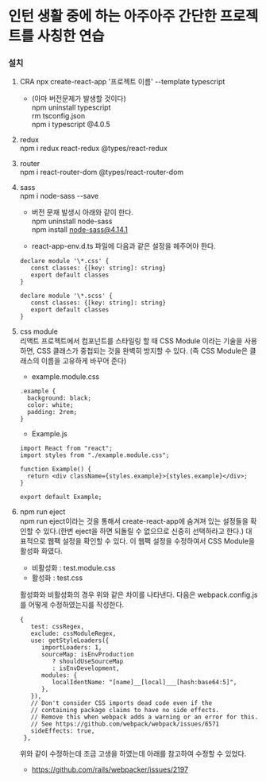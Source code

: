 # 인턴 생활 중에 하는 아주아주 간단한 프로젝트를 사칭한 연습

### 설치

1. CRA
   npx create-react-app '프로젝트 이름' --template typescript

   - (아마 버전문제가 발생할 것이다)  
     npm uninstall typescript  
     rm tsconfig.json  
     npm i typescript @4.0.5

2. redux  
   npm i redux react-redux @types/react-redux

3. router  
   npm i react-router-dom @types/react-router-dom

4. sass  
   npm i node-sass --save

   - 버전 문재 발생시 아래와 같이 한다.  
     npm uninstall node-sass  
     npm install node-sass@4.14.1

   - react-app-env.d.ts 파일에 다음과 같은 설정을 헤주어야 한다.

   ```
   declare module '\*.css' {
      const classes: {[key: string]: string}
      export default classes
   }

   declare module '\*.scss' {
      const classes: {[key: string]: string}
      export default classes
   }
   ```

5. css module  
   리액트 프로젝트에서 컴포넌트를 스타일링 할 때 CSS Module 이라는 기술을 사용하면, CSS 클래스가 중첩되는 것을 완벽히 방지할 수 있다. (즉 CSS Module은 클래스의 이름을 고유하게 바꾸어 준다)

   - example.module.css

   ```
   .example {
     background: black;
     color: white;
     padding: 2rem;
   }
   ```

   - Example.js

   ```
   import React from "react";
   import styles from "./example.module.css";

   function Example() {
     return <div className={styles.example}>{styles.example}</div>;
   }

   export default Example;
   ```

6. npm run eject                     
   npm run eject이라는 것을 통해서 create-react-app에 숨겨져 있는 설정들을 확인할 수 있다.(한번 eject을 하면 되돌릴 수 없으므로 신중히 선택하라고 한다.) 대표적으로 웹팩 설정을 확인할 수 있다. 이 웹팩 설정을 수정하여서 CSS Module을 활성화 화였다.

   - 비활성화 : test.module.css
   - 활성화 : test.css

   활성화와 비활성화의 경우 위와 같은 차이를 나타낸다. 다음은 webpack.config.js를 어떻게 수정하였는지를 작성한다.

   ```
   {
      test: cssRegex,
      exclude: cssModuleRegex,
      use: getStyleLoaders({
         importLoaders: 1,
         sourceMap: isEnvProduction
            ? shouldUseSourceMap
            : isEnvDevelopment,
         modules: {
            localIdentName: "[name]__[local]___[hash:base64:5]",
         },
      }),
      // Don't consider CSS imports dead code even if the
      // containing package claims to have no side effects.
      // Remove this when webpack adds a warning or an error for this.
      // See https://github.com/webpack/webpack/issues/6571
      sideEffects: true,
    },
   ```

   위와 같이 수정하는데 조금 고생을 하였는데 아래를 참고하여 수정할 수 있었다.

   - https://github.com/rails/webpacker/issues/2197
